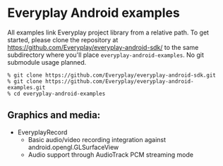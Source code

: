 # Everyplay Android examples

All examples link Everyplay project library from a relative path. To get started, please clone
the repository at https://github.com/Everyplay/everyplay-android-sdk/ to the same subdirectory
where you'll place `everyplay-android-examples`. No git submodule usage planned.

```
% git clone https://github.com/Everyplay/everyplay-android-sdk.git
% git clone https://github.com/Everyplay/everyplay-android-examples.git
% cd everyplay-android-examples
```

## Graphics and media:

- EveryplayRecord
    - Basic audio/video recording integration against android.opengl.GLSurfaceView
    - Audio support through AudioTrack PCM streaming mode
